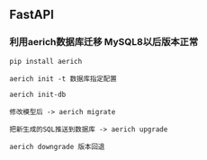 FastAPI
-------
### **利用aerich数据库迁移 MySQL8以后版本正常**

```pip install aerich```

```aerich init -t 数据库指定配置```

```aerich init-db```

```修改模型后 -> aerich migrate ```

```把新生成的SQL推送到数据库 -> aerich upgrade```

```aerich downgrade 版本回退```
